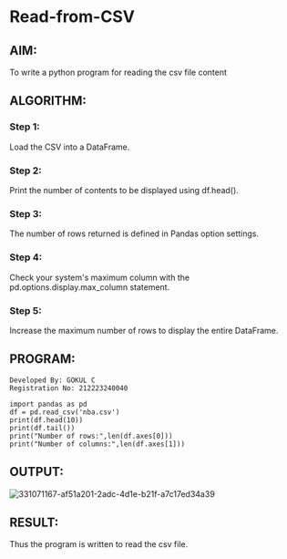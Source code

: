 # Read-from-CSV

## AIM:

To write a python program for reading the csv file content

## ALGORITHM:
### Step 1:
Load the CSV into a DataFrame.
### Step 2:
Print the number of contents to be displayed using df.head().
### Step 3:
The number of rows returned is defined in Pandas option settings.
### Step 4:
Check your system's maximum column with the pd.options.display.max_column statement.
### Step 5:
Increase the maximum number of rows to display the entire DataFrame.
## PROGRAM:
```
Developed By: GOKUL C
Registration No: 212223240040

import pandas as pd
df = pd.read_csv('nba.csv')
print(df.head(10))
print(df.tail())
print("Number of rows:",len(df.axes[0]))
print("Number of columns:",len(df.axes[1]))
```

## OUTPUT:

![331071167-af51a201-2adc-4d1e-b21f-a7c17ed34a39](https://github.com/Gokul1410/Read-from-CSV/assets/153058321/60e4dea0-a646-4bf4-9ed6-1e879628c4f4)


## RESULT:

Thus the program is written to read the csv file.
